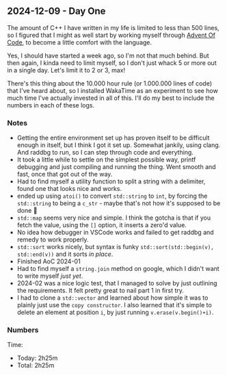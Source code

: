 ## 2024-12-09 - Day One

The amount of C++ I have written in my life is limited to less than 500 lines, so I figured that I might as well start by working myself through [Advent Of Code](https://adventofcode.com), to become a little comfort with the language.

Yes, I should have started a week ago, so I'm not that much behind. But then again, I kinda need to limit myself, so I don't just whack 5 or more out in a single day. Let's limit it to 2 or 3, max!

There's this thing about the 10.000 hour rule (or 1.000.000 lines of code) that I've heard about, so I installed WakaTime as an experiment to see how much time I've actually invested in all of this. I'll do my best to include the numbers in each of these logs.

### Notes

- Getting the entire environment set up has proven itself to be difficult enough in itself, but I think I got it set up. Somewhat jankily, using clang. And raddbg to run, so I can step through code and everything.
- It took a little while to settle on the simplest possible way, printf debugging and just compiling and running the thing. Went smooth and fast, once that got out of the way.
- Had to find myself a utility function to split a string with a delimiter, found one that looks nice and works.
- ended up using `atoi()` to convert `std::string` to `int`, by forcing the `std::string` to being a `c_str` - maybe that's not how it's supposed to be done :rofl:
- `std::map` seems very nice and simple. I think the gotcha is that if you fetch the value, using the `[]` option, it inserts a zero'd value.
- No idea how debugger in VSCode works and failed to get raddbg and remedy to work properly.
- `std::sort` works nicely, but syntax is funky `std::sort(std::begin(v), std::end(v))` and it sorts _in place_.
- Finished AoC 2024-01
- Had to find myself a `string.join` method on google, which I didn't want to write myself _just yet_.
- 2024-02 was a nice logic test, that I managed to solve by just outlining the requirements. It felt pretty great to nail part 1 in first try.
- I had to clone a `std::vector` and learned about how simple it was to plainly just use the `copy constructor`. I also learned that it's simple to delete an element at position `i`, by just running `v.erase(v.begin()+i)`.

### Numbers

Time:
- Today: 2h25m
- Total: 2h25m